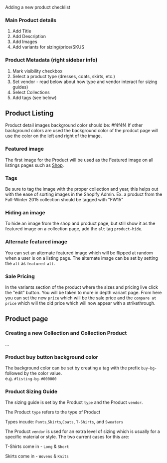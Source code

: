 Adding a new product checklist

### Main Product details
1. Add Title
2. Add Description
3. Add Images
4. Add variants for sizing/price/SKUS

### Product Metadata (right sidebar info)
1. Mark visibility checkbox
2. Select a product type (dresses, coats, skirts, etc.)
3. Set vendor - read below about how type and vendor interact for sizing guides)
4. Select Collections
5. Add tags (see below)

## Product Listing

Product detail images background color should be: #f4f4f4
If other background colors are used the background color of the prodcut page will use the color on the left and right of the image. 

### Featured image

The first image for the Product will be used as the Featured image on all listings pages such as [Shop](https://ohlin.myshopify.com/collections/all).

### Tags
Be sure to tag the image with the proper collection and year, this helps out with the ease of sorting images in the Shopify Admin. Ex. a product from the Fall-Winter 2015 collection should be tagged with "FW15"

### Hiding an image

To hide an image from the shop and product page, but still show it as the
featured image on a collection page, add the `alt` tag `product-hide`.

### Alternate featured image

You can set an alternate featured image which will be flipped at random when a user is on a listing page. The alternate image can be set by setting the `alt` as `featured-alt`.

### Sale Pricing
In the variants section of the product where the sizes and pricing live click the "edit" button. You will be taken to more in depth variant page. From here you can set the new `price` which will be the sale price and the `compare at price` which will the old price which will now appear with a strikethrough.


## Product page

### Creating a new Collection and Collection Product
…

### Product buy button background color

The background color can be set by creating a tag with the prefix `buy-bg-` followed by the color value.  
e.g. `#listing-bg-#000000`

### Product Sizing Guide

The sizing guide is set by the Product `type` and the Product `vendor`.

The Product `type` refers to the type of Product

Types incude: `Pants`,`Skirts`,`Coats`, `T-Shirts`, and `Sweaters`


The Product `vendor` is used for an extra level of sizing which is usually for a specific material or style. The two current cases for this are:

T-Shirts come in - `Long` & `Short`

Skirts come in - `Wovens` & `Knits`
